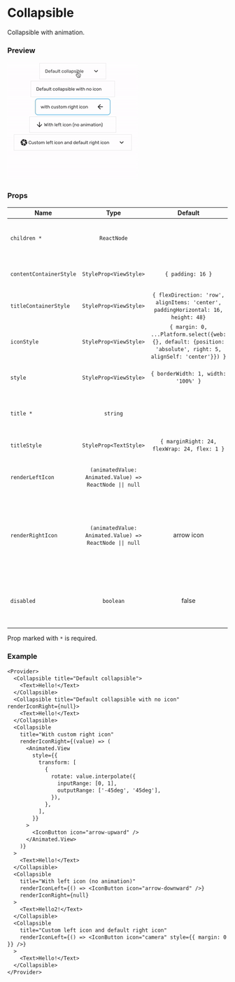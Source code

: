 # Collapsible

Collapsible with animation.

### Preview

![collapsible_preview](../assets/collapsible_preview.gif)

### Props

| Name                    |                           Type                           |                                                    Default                                                     | Description                                                                                                   |
| ----------------------- | :------------------------------------------------------: | :------------------------------------------------------------------------------------------------------------: | ------------------------------------------------------------------------------------------------------------- |
| `children *`            |                       `ReactNode`                        |                                                                                                                | Content that'll be hidden when collapsed.                                                                     |
| `contentContainerStyle` |                  `StyleProp<ViewStyle>`                  |                                               `{ padding: 16 }`                                                | Additional style for the content container.                                                                   |
| `titleContainerStyle`   |                  `StyleProp<ViewStyle>`                  |               `{ flexDirection: 'row', alignItems: 'center', paddingHorizontal: 16, height: 48}`               | Additional style for the title container.                                                                     |
| `iconStyle`             |                  `StyleProp<ViewStyle>`                  | `{ margin: 0, ...Platform.select({web: {}, default: {position: 'absolute', right: 5, alignSelf: 'center'}}) }` | Additional style for the icon.                                                                                |
| `style`                 |                  `StyleProp<ViewStyle>`                  |                                      `{ borderWidth: 1, width: '100%' }`                                       | Additional style for the outer container.                                                                     |
| `title *`               |                         `string`                         |                                                                                                                | Text displayed as the title of the collapsible.                                                               |
| `titleStyle`            |                  `StyleProp<TextStyle>`                  |                                  `{ marginRight: 24, flexWrap: 24, flex: 1 }`                                  | Additional style for the title.                                                                               |
| `renderLeftIcon`        | `(animatedValue: Animated.Value) => ReactNode \|\| null` |                                                                                                                | Custom icon to be display on the left of the title.                                                           |
| `renderRightIcon`       | `(animatedValue: Animated.Value) => ReactNode \|\| null` |                                                   arrow icon                                                   | Custom icon to be display on the right of the title. Set this to `null` if you don't want to display the icon |
| `disabled`              |                        `boolean`                         |                                                     false                                                      | Whether the collapsible can be toggle on header click                                                         |

Prop marked with `*` is required.

### Example

```tsx
<Provider>
  <Collapsible title="Default collapsible">
    <Text>Hello!</Text>
  </Collapsible>
  <Collapsible title="Default collapsible with no icon" renderIconRight={null}>
    <Text>Hello!</Text>
  </Collapsible>
  <Collapsible
    title="With custom right icon"
    renderIconRight={(value) => (
      <Animated.View
        style={{
          transform: [
            {
              rotate: value.interpolate({
                inputRange: [0, 1],
                outputRange: ['-45deg', '45deg'],
              }),
            },
          ],
        }}
      >
        <IconButton icon="arrow-upward" />
      </Animated.View>
    )}
  >
    <Text>Hello!</Text>
  </Collapsible>
  <Collapsible
    title="With left icon (no animation)"
    renderIconLeft={() => <IconButton icon="arrow-downward" />}
    renderIconRight={null}
  >
    <Text>Hello2!</Text>
  </Collapsible>
  <Collapsible
    title="Custom left icon and default right icon"
    renderIconLeft={() => <IconButton icon="camera" style={{ margin: 0 }} />}
  >
    <Text>Hello!</Text>
  </Collapsible>
</Provider>
```
